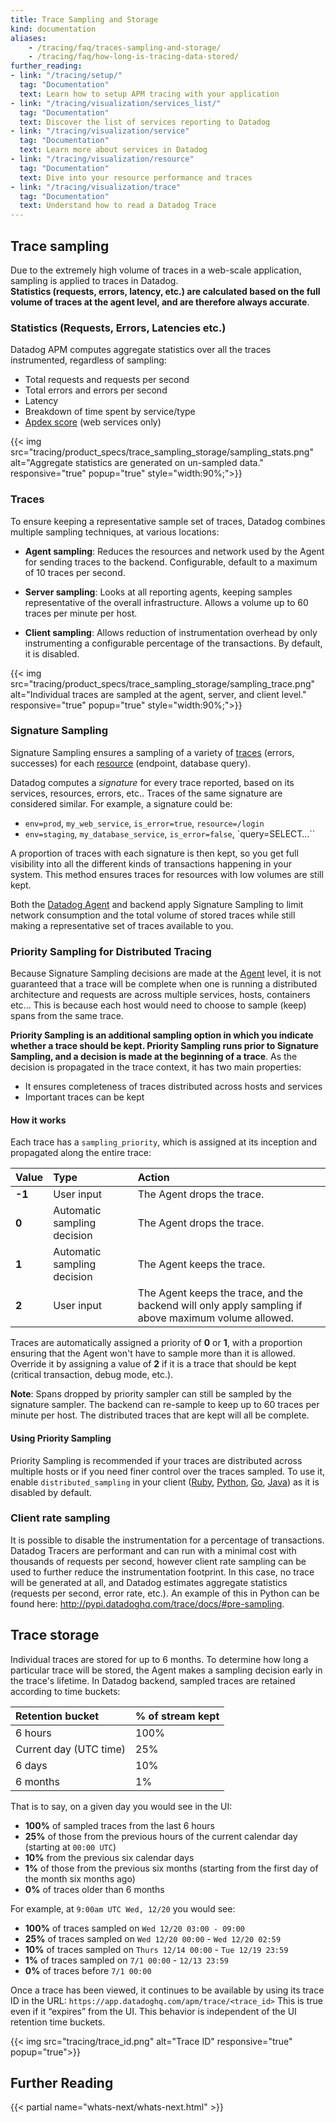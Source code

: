 ```yaml
---
title: Trace Sampling and Storage
kind: documentation
aliases:
    - /tracing/faq/traces-sampling-and-storage/
    - /tracing/faq/how-long-is-tracing-data-stored/
further_reading:
- link: "/tracing/setup/"
  tag: "Documentation"
  text: Learn how to setup APM tracing with your application
- link: "/tracing/visualization/services_list/"
  tag: "Documentation"
  text: Discover the list of services reporting to Datadog
- link: "/tracing/visualization/service"
  tag: "Documentation"
  text: Learn more about services in Datadog
- link: "/tracing/visualization/resource"
  tag: "Documentation"
  text: Dive into your resource performance and traces
- link: "/tracing/visualization/trace"
  tag: "Documentation"
  text: Understand how to read a Datadog Trace
---
```


## Trace sampling 

Due to the extremely high volume of traces in a web-scale application, sampling is applied to traces in Datadog.  
**Statistics (requests, errors, latency, etc.) are calculated based on the full volume of traces at the agent level, and are therefore always accurate**.

### Statistics (Requests, Errors, Latencies etc.)

Datadog APM computes aggregate statistics over all the traces instrumented, regardless of sampling:

* Total requests and requests per second
* Total errors and errors per second
* Latency
* Breakdown of time spent by service/type
* [Apdex score](/tracing/faq/how-to-configure-an-apdex-for-your-traces-with-datadog-apm) (web services only)

{{< img src="tracing/product_specs/trace_sampling_storage/sampling_stats.png" alt="Aggregate statistics are generated on un-sampled data." responsive="true" popup="true" style="width:90%;">}}

### Traces

To ensure keeping a representative sample set of traces, Datadog combines multiple sampling techniques, at various locations: 

* **Agent sampling**: Reduces the resources and network used by the Agent for sending traces to the backend. Configurable, default to a maximum of 10 traces per second.

* **Server sampling**: Looks at all reporting agents, keeping samples representative of the overall infrastructure. Allows a volume up to 60 traces per minute per host.

* **Client sampling**: Allows reduction of instrumentation overhead by only instrumenting a configurable percentage of the transactions. By default, it is disabled.

{{< img src="tracing/product_specs/trace_sampling_storage/sampling_trace.png" alt="Individual traces are sampled at the agent, server, and client level." responsive="true" popup="true" style="width:90%;">}}

### Signature Sampling

Signature Sampling ensures a sampling of a variety of [traces](/tracing/visualization/trace) (errors, successes) for each [resource](/tracing/visualization/resource) (endpoint, database query).  

Datadog computes a *signature* for every trace reported, based on its services, resources, errors, etc.. Traces of the same signature are considered similar. For example, a signature could be:

* `env=prod`, `my_web_service`, `is_error=true`, `resource=/login`
* `env=staging`, `my_database_service`, `is_error=false`, `query=SELECT…``

A proportion of traces with each signature is then kept, so you get full visibility into all the different kinds of transactions happening in your system. This method ensures traces for resources with low volumes are still kept.  

Both the [Datadog Agent](/agent) and backend apply Signature Sampling to limit network consumption and the total volume of stored traces while still making a representative set of traces available to you.

### Priority Sampling for Distributed Tracing 

Because Signature Sampling decisions are made at the [Agent](/agent) level, it is not guaranteed that a trace will be complete when one is running a distributed architecture and requests are across multiple services, hosts, containers etc... This is because each host would need to choose to sample (keep) spans from the same trace.  

**Priority Sampling is an additional sampling option in which you indicate whether a trace should be kept. Priority Sampling runs prior to Signature Sampling, and a decision is made at the beginning of a trace**. As the decision is propagated in the trace context, it has two main properties:

* It ensures completeness of traces distributed across hosts and services
* Important traces can be kept

#### How it works

Each trace has a `sampling_priority`, which is assigned at its inception and propagated along the entire trace:

| Value      |  Type | Action|
| :--------------------- | :---------------- | :----------|
|**-1**|User input| The Agent drops the trace. |
|**0**|Automatic sampling decision| The Agent drops the trace. |
|**1**|Automatic sampling decision| The Agent keeps the trace. |
|**2**|User input| The Agent keeps the trace, and the backend will only apply sampling if above maximum volume allowed. |

Traces are automatically assigned a priority of **0** or **1**, with a proportion ensuring that the Agent won't have to sample more than it is allowed.  Override it by assigning a value of **2** if it is a trace that should be kept (critical transaction, debug mode, etc.).  

**Note**: Spans dropped by priority sampler can still be sampled by the signature sampler. The backend can re-sample to keep up to 60 traces per minute per host. The distributed traces that are kept will all be complete. 

#### Using Priority Sampling

Priority Sampling is recommended if your traces are distributed across multiple hosts or if you need finer control over the traces sampled. To use it, enable `distributed_sampling` in your client ([Ruby](http://www.rubydoc.info/gems/ddtrace/#Priority_sampling), [Python](http://pypi.datadoghq.com/trace/docs/#priority-sampling), [Go](https://godoc.org/github.com/DataDog/dd-trace-go/tracer#Span.SetSamplingPriority), [Java](/tracing/setup/java/#sampling-distributed-tracing)) as it is disabled by default.

### Client rate sampling

It is possible to disable the instrumentation for a percentage of transactions. Datadog Tracers are performant and can run with a minimal cost with thousands of requests per second, however client rate sampling can be used to further reduce the instrumentation footprint. In this case, no trace will be generated at all, and Datadog estimates aggregate statistics (requests per second, error rate, etc.). An example of this in Python can be found here: http://pypi.datadoghq.com/trace/docs/#pre-sampling.

## Trace storage

Individual traces are stored for up to 6 months. To determine how long a particular trace will be stored, the Agent makes a sampling decision early in the trace's lifetime. In Datadog backend, sampled traces are retained according to time buckets:

| Retention bucket       |  % of stream kept |
| :--------------------- | :---------------- |
| 6 hours                |              100% |
| Current day (UTC time) |               25% |
| 6 days                 |               10% |
| 6 months               |                1% |


That is to say, on a given day you would see in the UI:

* **100%** of sampled traces from the last 6 hours
* **25%** of those from the previous hours of the current calendar day (starting at `00:00 UTC`)
* **10%** from the previous six calendar days
* **1%** of those from the previous six months (starting from the first day of the month six months ago)
* **0%** of traces older than 6 months


For example, at `9:00am UTC Wed, 12/20` you would see:

* **100%** of traces sampled on `Wed 12/20 03:00 - 09:00`
* **25%** of traces sampled on `Wed 12/20 00:00` - `Wed 12/20 02:59`
* **10%** of traces sampled on `Thurs 12/14 00:00` - `Tue 12/19 23:59`
* **1%** of traces sampled on `7/1 00:00` - `12/13 23:59`
* **0%** of traces before `7/1 00:00`


Once a trace has been viewed, it continues to be available by using its trace ID in the URL: `https://app.datadoghq.com/apm/trace/<trace_id>` This is true even if it “expires” from the UI. This behavior is independent of the UI retention time buckets.

{{< img src="tracing/trace_id.png" alt="Trace ID" responsive="true" popup="true">}}

## Further Reading

{{< partial name="whats-next/whats-next.html" >}}
